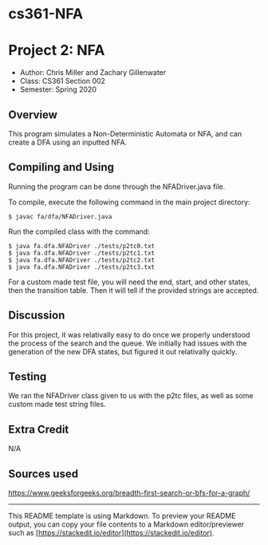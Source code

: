# cs361-NFA
# Project 2: NFA

* Author: Chris Miller and Zachary Gillenwater
* Class: CS361 Section 002
* Semester: Spring 2020

## Overview

This program simulates a Non-Deterministic Automata or NFA, and can create a DFA using an inputted NFA.

## Compiling and Using

Running the program can be done through the NFADriver.java file.

To compile, execute the following command in the main project directory:
```
$ javac fa/dfa/NFADriver.java
```

Run the compiled class with the command:
```
$ java fa.dfa.NFADriver ./tests/p2tc0.txt  
$ java fa.dfa.NFADriver ./tests/p2tc1.txt 
$ java fa.dfa.NFADriver ./tests/p2tc2.txt 
$ java fa.dfa.NFADriver ./tests/p2tc3.txt 

```
For a custom made test file, you will need the end, start, and other states, then the transition table. 
Then it will tell if the provided strings are accepted.  

## Discussion

For this project, it was relativally easy to do once we properly understood the process of the search and the queue.
We initially had issues with the generation of the new DFA states, but figured it out relativally quickly.

## Testing

We ran the NFADriver class given to us with the p2tc files, as well as some custom made test string files.

## Extra Credit

N/A

## Sources used

https://www.geeksforgeeks.org/breadth-first-search-or-bfs-for-a-graph/

----------
This README template is using Markdown. To preview your README output, you can copy your file contents to a Markdown editor/previewer such as [https://stackedit.io/editor](https://stackedit.io/editor).
